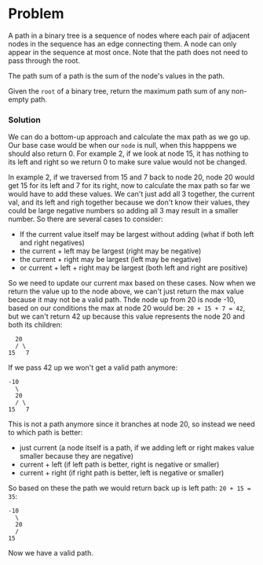 # Problem
A path in a binary tree is a sequence of nodes where each pair of adjacent nodes in the sequence has an edge connecting them. A node can only appear in the sequence at most once. Note that the path does not need to pass through the root.

The path sum of a path is the sum of the node's values in the path.

Given the `root` of a binary tree, return the maximum path sum of any non-empty path.


### Solution
We can do a bottom-up approach and calculate the max path as we go up. Our base case would be when our `node` is null, when this happpens we should also return 0. For example 2, if we look at node 15, it has nothing to its left and right so we return 0 to make sure value would not be changed.

In example 2, if we traversed from 15 and 7 back to node 20, node 20 would get 15 for its left and 7 for its right, now to calculate the max path so far we would have to add these values. We can't just add all 3 together, the current val, and its left and righ together because we don't know their values, they could be large negative numbers so adding all 3 may result in a smaller number. So there are several cases to consider:
- If the current value itself may be largest without adding (what if both left and right negatives)
- the current + left may be largest (right may be negative)
- the current + right may be largest (left may be negative)
- or current + left + right may be largest (both left and right are positive)

So we need to update our current max based on these cases. Now when we return the value up to the node above, we can't just return the max value because it may not be a valid path. Thde node up from 20 is node -10, based on our conditions the max at node 20 would be: `20 + 15 + 7 = 42`, but we can't return 42 up because this value represents the node 20 and both its children:
```
  20
  / \
15   7
```
If we pass 42 up we won't get a valid path anymore:
```
-10
  \
  20
  / \
15   7
```
This is not a path anymore since it branches at node 20, so instead we need to which path is better:
- just current (a node itself is a path, if we adding left or right makes value smaller because they are negative)
- current + left (if left path is better, right is negative or smaller)
- current + right (if right path is better, left is negative or smaller)

So based on these the path we would return back up is left path: `20 + 15 = 35`:
```
-10
  \
  20
  /
15
```
Now we have a valid path.